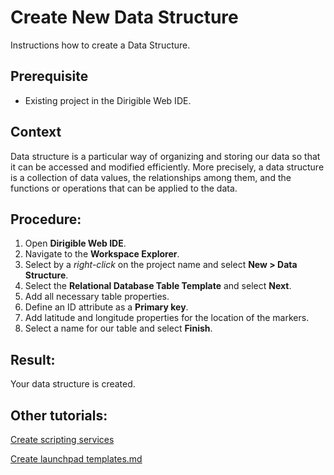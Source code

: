 # Create New Data Structure
Instructions how to create a Data Structure.

## Prerequisite
* Existing project in the Dirigible Web IDE.

## Context
Data structure is a particular way of organizing and storing our data so that it can be accessed and modified efficiently. More precisely, a data structure is a collection of data values, the relationships among them, and the functions or operations that can be applied to the data.

## Procedure:
1. Open **Dirigible Web IDE**.
2. Navigate to the **Workspace Explorer**.
3. Select by a *right-click* on the project name and select **New > Data Structure**.
4. Select the **Relational Database Table Template** and select **Next**.
5. Add all necessary table properties.
6. Define an ID attribute as a **Primary key**.
7. Add latitude and longitude properties for the location of the markers.
8. Select a name for our table and select **Finish**.

## Result:
Your data structure is created.

## Other tutorials:
[Create scripting services](CreatingScriptingService.md)

[Create launchpad templates.md](CreatingLaunchpadTemplates.md)
